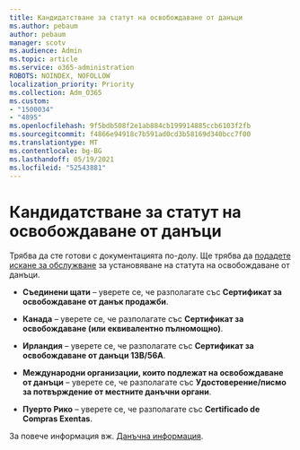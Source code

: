 ```yaml
---
title: Кандидатстване за статут на освобождаване от данъци
ms.author: pebaum
author: pebaum
manager: scotv
ms.audience: Admin
ms.topic: article
ms.service: o365-administration
ROBOTS: NOINDEX, NOFOLLOW
localization_priority: Priority
ms.collection: Adm_O365
ms.custom:
- "1500034"
- "4895"
ms.openlocfilehash: 9f5bdb508f2e1ab884cb199914885ccb6103f2fb
ms.sourcegitcommit: f4866e94918c7b591ad0cd3b58169d340bcc7f00
ms.translationtype: MT
ms.contentlocale: bg-BG
ms.lasthandoff: 05/19/2021
ms.locfileid: "52543881"
---
```

# <a name="apply-for-tax-exempt-status"></a>Кандидатстване за статут на освобождаване от данъци

Трябва да сте готови с документацията по-долу. Ще трябва да [подадете искане за обслужване](https://go.microsoft.com/fwlink/p/?linkid=518322) за установяване на статута на освобождаване от данъци.

- **Съединени щати** – уверете се, че разполагате със **Сертификат за освобождаване от данък продажби**.

- **Канада** – уверете се, че разполагате със **Сертификат за освобождаване (или еквивалентно пълномощно)**.

- **Ирландия** – уверете се, че разполагате със **Сертификат за освобождаване от данъци 13B/56A**.

- **Международни организации, които подлежат на освобождаване от данъци** – уверете се, че разполагате със **Удостоверение/писмо за потвърждение от местните данъчни органи**.

- **Пуерто Рико** – уверете се, че разполагате със **Certificado de Compras Exentas**.

За повече информация вж. [Данъчна информация](/microsoft-365/commerce/billing-and-payments/tax-information).
